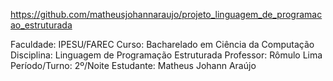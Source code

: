 https://github.com/matheusjohannaraujo/projeto_linguagem_de_programacao_estruturada

Faculdade: IPESU/FAREC
Curso: Bacharelado em Ciência da Computação
Disciplina: Linguagem de Programação Estruturada
Professor: Rômulo Lima
Período/Turno: 2º/Noite
Estudante: Matheus Johann Araújo

